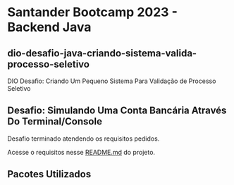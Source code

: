 # Santander Bootcamp 2023 - Backend Java

## dio-desafio-java-criando-sistema-valida-processo-seletivo
 DIO Desafio: Criando Um Pequeno Sistema Para Validação de Processo Seletivo

## Desafio: Simulando Uma Conta Bancária Através Do Terminal/Console

Desafio terminado atendendo os requisitos pedidos.

Acesse o requisitos nesse [README.md]() do projeto.

## Pacotes Utilizados
